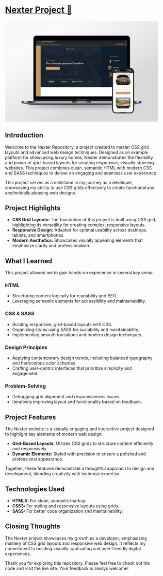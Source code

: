 # [Nexter Project 💎](https://nexter-mihailomarkovic.netlify.app/)

![Picture of Nexter website on a laptop and phone.](img/readme-img.png)

## Introduction

Welcome to the Nexter Repository, a project created to master CSS grid layouts and advanced web design techniques. Designed as an example platform for showcasing luxury homes, Nexter demonstrates the flexibility and power of grid-based layouts for creating responsive, visually stunning websites. This project combines clean, semantic HTML with modern CSS and SASS techniques to deliver an engaging and seamless user experience.

This project serves as a milestone in my journey as a developer, showcasing my ability to use CSS grids effectively to create functional and aesthetically pleasing web designs.

## Project Highlights

- **CSS Grid Layouts:** The foundation of this project is built using CSS grid, highlighting its versatility for creating complex, responsive layouts.
- **Responsive Design:** Adapted for optimal usability across desktops, tablets, and smartphones.
- **Modern Aesthetics:** Showcases visually appealing elements that emphasize clarity and professionalism.

## What I Learned

This project allowed me to gain hands-on experience in several key areas:

### HTML

- Structuring content logically for readability and SEO.
- Leveraging semantic elements for accessibility and maintainability.

### CSS & SASS

- Building responsive, grid-based layouts with CSS.
- Organizing styles using SASS for scalability and maintainability.
- Implementing smooth transitions and modern design techniques.

### Design Principles

- Applying contemporary design trends, including balanced typography and harmonious color schemes.
- Crafting user-centric interfaces that prioritize simplicity and engagement.

### Problem-Solving

- Debugging grid alignment and responsiveness issues.
- Iteratively improving layout and functionality based on feedback.

## Project Features

The Nexter website is a visually engaging and interactive project designed to highlight key elements of modern web design:

- **Grid-Based Layouts:** Utilizes CSS grids to structure content efficiently and responsively.
- **Dynamic Elements:** Styled with precision to ensure a polished and professional appearance.

Together, these features demonstrate a thoughtful approach to design and development, blending creativity with technical expertise.

## Technologies Used

- **HTML5:** For clean, semantic markup.
- **CSS3:** For styling and responsive layouts using grids.
- **SASS:** For better code organization and maintainability.

## Closing Thoughts

The Nexter project showcases my growth as a developer, emphasizing mastery of CSS grid layouts and responsive web design. It reflects my commitment to building visually captivating and user-friendly digital experiences.

Thank you for exploring this repository. Please feel free to check out the code and visit the live site. Your feedback is always welcome!
